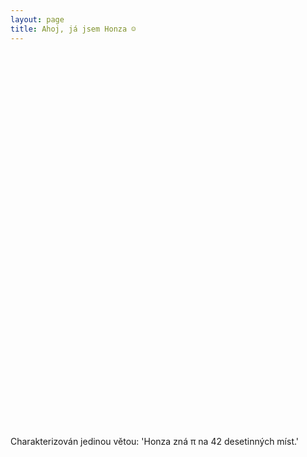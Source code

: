 ```yaml
---
layout: page
title: Ahoj, já jsem Honza ☺
---
```

<script type="text/javascript">
    /*!
    * Create an array of word objects, each representing a word in the cloud
    */
    var word_array = [
        {text: "Honza", weight: 10},
        {text: "Lužánky", weight: 9},
        {text: "GVID", weight: 5},
        {text: "Vláčky", weight: 9},
        {text: "Informatika", weight: 9},
        {text: "fyzika", weight: 7},
        {text: "chemie", weight: 7},
        {text: "matika", weight: 7},
        {text: "experimenty", weight: 6},
        {text: "laboratoř na lodžii", weight: 5},
        {text: "SW pro řízení vláčků", weight: 5},
        {text: "mikrokontroléry", weight: 5},
        {text: "Delphi", weight: 4},
        {text: "C", weight: 4},
        {text: "C++", weight: 4},
        {text: "hardware", weight: 5},
        {text: "zážitek", weight: 7},
        {text: "MaFyE", weight: 3},
        {text: "EXPA", weight: 3},
        {text: "KSI", weight: 9},
        {text: "K-SCUK", weight: 9},
        {text: "LTP", weight: 3},
        {text: "výstavy kolejišť", weight: 4},
        {text: "TV@J", weight: 0},
        {text: "C++", weight: 4},
        {text: "hardware", weight: 5},
        {text: "zážitek", weight: 7},
        {text: "MaFyE", weight: 2},
        {text: "EXPA", weight: 2},
        {text: "výstavy kolejišť", weight: 4},
        {text: "TV@J", weight: 2},
        {text: "N-trophy", weight: 4},
        {text: "Diversity", weight: 2},
        {text: "InterLos", weight: 3},
        {text: "InterSoB", weight: 6},
        {text: "fotografování", weight: 4},
        {text: "6.F", weight: 3},
        {text: "Vídeňka", weight: 3},
        {text: "super třída", weight: 3},
        {text: "ničitel skel", weight: 2},
        {text: "šifrovačky", weight: 5},
        {text: "NaPalmNě", weight: 3},
        {text: "Sendvič", weight: 3},
        {text: "Olymiáda v programování", weight: 5},
        {text: "Fyzikální olympiáda", weight: 3},
        {text: "Soustředka", weight: 7},
        {text: "JCMM", weight: 5},
        {text: "PPNS", weight: 5},
        {text: "BSOD", weight: 5},
        {text: "Glofunkt Hakrsex", weight: 5},
        {text: "KMŽ Brno I", weight: 7},
        {text: "Palapeli", weight: 3},
        {text: "kamarádi", weight: 8},
        {text: "výuka", weight: 8},
        {text: "věda", weight: 8},
        {text: "ztřeštěnost", weight: 7},
        {text: "exaktno", weight: 7},
        {text: "společenský tanec", weight: 5},
        {text: "výlety", weight: 5},
        {text: "běžky", weight: 5},
        {text: "turistika", weight: 5},
        {text: "puťáky", weight: 3},
        {text: "elektronika", weight: 5},
        {text: "RedBot", weight: 3},
        {text: "legrace", weight: 2},
        {text: "stargate", weight: 2},
        {text: "skleník", weight: 2},
        {text: "stromeček do školy", weight: 2},
        {text: "linux", weight: 4},
        {text: "t-exkurze", weight: 2},
        {text: "týmové soutěže", weight: 5},
        {text: "TERKA|17", weight: 2},
        {text: "TeX", weight: 3},
        {text: "preciznost", weight: 2},
        {text: "učitel programování", weight: 6},
        {text: " :(){ :|:& };:", weight: 1},
        {text: "sytematičnost", weight: 1},
        {text: "pořádek", weight: 1},
        {text: "nepořádek", weight: 1},
        {text: "spolupráce", weight: 1},
        {text: "Tmou", weight: 3},
        {text: "42", weight: 3},
        {text: "FI", weight: 9},
        {text: "MUNI", weight: 6},
        {text: "Domča", weight: 3},
        {text: "Štěpánka", weight: 3},
        {text: "ParaDiSe", weight: 2},
        {text: "PoznejFI", weight: 5},
        {text: "Zvěřinec", weight: 7},
        {text: "Python", weight: 4},
    ];
    $(function() {
        // When DOM is ready, select the container element and call the jQCloud method, passing the array of words as the first argument.
        $("#tags").jQCloud(word_array);
    });
</script>

<div id="tags" style="width: 100%; height: 600px;"></div>

Charakterizován jedinou větou: 'Honza zná &pi; na 42 desetinných míst.'

